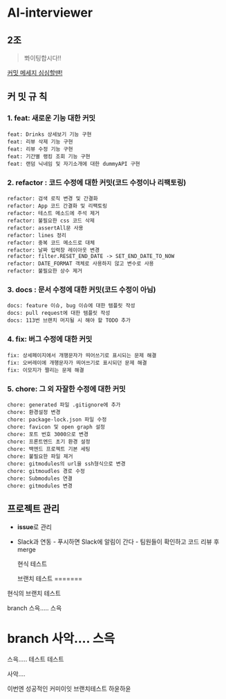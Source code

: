 # AI-interviewer

## 2조

> 뽜이팅합시다!!

[커밋 메세지 심심할땐!](https://gitmoji.dev/)

## 커 밋 규 칙

### 1. feat: 새로운 기능 대한 커밋

```
feat: Drinks 상세보기 기능 구현
feat: 리뷰 삭제 기능 구현
feat: 리뷰 수정 기능 구현
feat: 기간별 랭킹 조회 기능 구현
feat: 랜덤 닉네임 및 자기소개에 대한 dummyAPI 구현
```

### 2. refactor : 코드 수정에 대한 커밋(코드 수정이나 리팩토링)

```
refactor: 검색 로직 변경 및 간결화
refactor: App 코드 간결화 및 리팩토링
refactor: 테스트 메소드에 주석 제거
refactor: 불필요한 css 코드 삭제
refactor: assertAll문 사용
refactor: lines 정리
refactor: 중복 코드 메소드로 대체
refactor: 날짜 입력창 레이아웃 변경
refactor: filter.RESET_END_DATE -> SET_END_DATE_TO_NOW
refactor: DATE_FORMAT 객체로 사용하지 않고 변수로 사용
refactor: 불필요한 상수 제거
```

### 3. docs : 문서 수정에 대한 커밋(코드 수정이 아님)

```
docs: feature 이슈, bug 이슈에 대한 템플릿 작성
docs: pull request에 대한 템플릿 작성
docs: 113번 브랜치 머지될 시 해야 할 TODO 추가
```

### 4. fix: 버그 수정에 대한 커밋

```
fix: 상세페이지에서 개행문자가 띄어쓰기로 표시되는 문제 해결
fix: 오버레이에 개행문자가 띄어쓰기로 표시되던 문제 해결
fix: 이모지가 짤리는 문제 해결
```

### 5. chore: 그 외 자잘한 수정에 대한 커밋

```
chore: generated 파일 .gitignore에 추가
chore: 환경설정 변경
chore: package-lock.json 파일 수정
chore: favicon 및 open graph 설정
chore: 포트 번호 3000으로 변경
chore: 프론트엔드 초기 환경 설정
chore: 백엔드 프로젝트 기본 세팅
chore: 불필요한 파일 제거
chore: gitmodules의 url을 ssh형식으로 변경
chore: gitmoudles 경로 수정
chore: Submodules 연결
chore: gitmodules 변경
```

## 프로젝트 관리

- **issue**로 관리

- Slack과 연동 - 푸시하면 Slack에 알림이 간다 - 팀원들이 확인하고 코드 리뷰 후 merge


  현식 테스트

  브랜치 테스트
=======
  
현식의 브랜치 테스트 


branch 스윽..... 스윽

branch 사악.... 스윽
=======
스윽.....
테스트 테스트


사악....


이번엔 성공적인 커미이잇
브랜치테스트 하윤하윤

